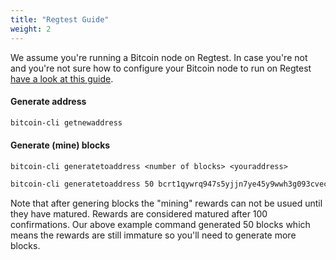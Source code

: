 ```yaml
---
title: "Regtest Guide"
weight: 2
---
```


We assume you're running a Bitcoin node on Regtest. In case you're not and you're not sure how to configure your Bitcoin node to run on Regtest [have a look at this guide](/docs/running-bitcoin/#regtest).

#### Generate address

```bash
bitcoin-cli getnewaddress
```

#### Generate (mine) blocks

`bitcoin-cli generatetoaddress <number of blocks> <youraddress>`

```bash
bitcoin-cli generatetoaddress 50 bcrt1qywrq947s5yjjn7ye45y9wwh3g093cvec5fl9gn
```

Note that after genering blocks the "mining" rewards can not be usued until they have matured. Rewards are considered matured after 100 confirmations. Our above example command generated 50 blocks which means the rewards are still immature so you'll need to generate more blocks.